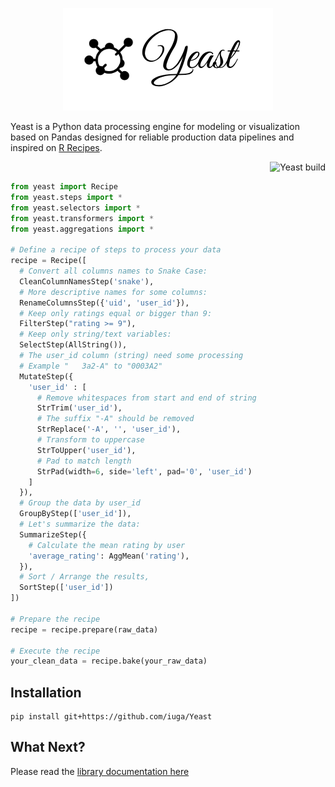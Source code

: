 <p align="center">
  <img src="./docs/logo.png" alt="Yeast logo">
</p>

Yeast is a Python data processing engine for modeling or visualization based on Pandas designed for reliable production data pipelines and inspired on [R Recipes](https://tidymodels.github.io/recipes/).

<p align="right">
  <img src="https://github.com/iuga/Yeast/workflows/Build/badge.svg" alt="Yeast build">
</p>

```python
from yeast import Recipe
from yeast.steps import *
from yeast.selectors import *
from yeast.transformers import *
from yeast.aggregations import *

# Define a recipe of steps to process your data
recipe = Recipe([
  # Convert all columns names to Snake Case:
  CleanColumnNamesStep('snake'),
  # More descriptive names for some columns:
  RenameColumnsStep({'uid', 'user_id'}),
  # Keep only ratings equal or bigger than 9:
  FilterStep("rating >= 9"),
  # Keep only string/text variables:
  SelectStep(AllString()),
  # The user_id column (string) need some processing
  # Example "   3a2-A" to "0003A2"
  MutateStep({
    'user_id' : [
      # Remove whitespaces from start and end of string
      StrTrim('user_id'),
      # The suffix "-A" should be removed
      StrReplace('-A', '', 'user_id'),
      # Transform to uppercase
      StrToUpper('user_id'),
      # Pad to match length
      StrPad(width=6, side='left', pad='0', 'user_id')
    ]
  }),
  # Group the data by user_id
  GroupByStep(['user_id']),
  # Let's summarize the data:
  SummarizeStep({
    # Calculate the mean rating by user
    'average_rating': AggMean('rating'),
  }),
  # Sort / Arrange the results,
  SortStep(['user_id'])
])

# Prepare the recipe
recipe = recipe.prepare(raw_data)

# Execute the recipe
your_clean_data = recipe.bake(your_raw_data)
```

## Installation

```
pip install git+https://github.com/iuga/Yeast
```

## What Next?

Please read the [library documentation here](https://iuga.github.io/Yeast/)
